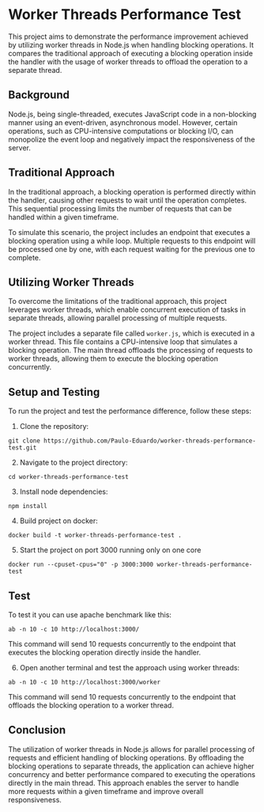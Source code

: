 # Worker Threads Performance Test

This project aims to demonstrate the performance improvement achieved by utilizing worker threads in Node.js when handling blocking operations. It compares the traditional approach of executing a blocking operation inside the handler with the usage of worker threads to offload the operation to a separate thread.

## Background

Node.js, being single-threaded, executes JavaScript code in a non-blocking manner using an event-driven, asynchronous model. However, certain operations, such as CPU-intensive computations or blocking I/O, can monopolize the event loop and negatively impact the responsiveness of the server.

## Traditional Approach

In the traditional approach, a blocking operation is performed directly within the handler, causing other requests to wait until the operation completes. This sequential processing limits the number of requests that can be handled within a given timeframe.

To simulate this scenario, the project includes an endpoint that executes a blocking operation using a while loop. Multiple requests to this endpoint will be processed one by one, with each request waiting for the previous one to complete.

## Utilizing Worker Threads

To overcome the limitations of the traditional approach, this project leverages worker threads, which enable concurrent execution of tasks in separate threads, allowing parallel processing of multiple requests.

The project includes a separate file called `worker.js`, which is executed in a worker thread. This file contains a CPU-intensive loop that simulates a blocking operation. The main thread offloads the processing of requests to worker threads, allowing them to execute the blocking operation concurrently.

## Setup and Testing

To run the project and test the performance difference, follow these steps:

1. Clone the repository:

```
git clone https://github.com/Paulo-Eduardo/worker-threads-performance-test.git
```

2. Navigate to the project directory:

```
cd worker-threads-performance-test
```

3. Install node dependencies:

```
npm install
```

4. Build project on docker:

```
docker build -t worker-threads-performance-test .
```

5. Start the project on port 3000 running only on one core

```
docker run --cpuset-cpus="0" -p 3000:3000 worker-threads-performance-test
```

## Test

To test it you can use apache benchmark like this:

```
ab -n 10 -c 10 http://localhost:3000/
```

This command will send 10 requests concurrently to the endpoint that executes the blocking operation directly inside the handler.

6. Open another terminal and test the approach using worker threads:

```
ab -n 10 -c 10 http://localhost:3000/worker
```

This command will send 10 requests concurrently to the endpoint that offloads the blocking operation to a worker thread.

## Conclusion

The utilization of worker threads in Node.js allows for parallel processing of requests and efficient handling of blocking operations. By offloading the blocking operations to separate threads, the application can achieve higher concurrency and better performance compared to executing the operations directly in the main thread. This approach enables the server to handle more requests within a given timeframe and improve overall responsiveness.
